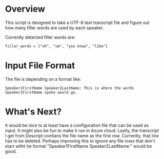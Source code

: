 # Overview
This script is designed to take a UTF-8 text transcript file and figure out how many filler words are used by each speaker.

Currently detected filler words are:
```
filler_words = ["uh", "um", "you know", "like"]
```
#  Input File Format
The file is depending on a format like:
```
Speaker1FirstName Speaker2LastName: This is where the words Speaker1FirstName spoke would go.
```
# What's Next?
It would be nice to at least have a configuration file that can be used as input. 
It might also be fun to make it run in Azure cloud.
Lastly, the transcript I get from Descript contians the file name as the first row. Currently, that line has to be deleted. Perhaps improving this to ignore any file rows that don't start witht he format "Speaker1FirstName Speaker2LastName:" would be good. 
